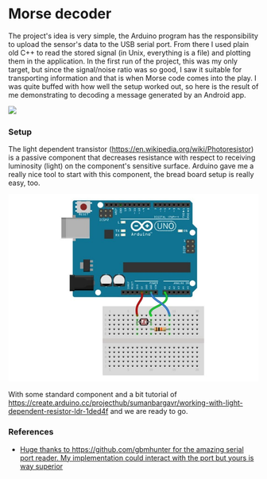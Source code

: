 # Morse decoder

The project's idea is very simple, the Arduino program has the responsibility to upload the sensor's data to the USB serial port. From there I used plain old C++ to  read the stored signal (in Unix, everything is a file) and plotting them in the application. In the first run of the project, this was my only target, but since the signal/noise ratio was so good, I saw it suitable for transporting information and that is when Morse code comes into the play. I was quite buffed with how well the setup worked out, so here is the result of me demonstrating to decoding a message generated by an Android app.
 
![](data/output.gif)

### Setup

The light dependent transistor (https://en.wikipedia.org/wiki/Photoresistor) is a passive component that decreases resistance with respect to receiving luminosity (light) on the component's sensitive surface. Arduino gave me a really nice tool to start with this component, the bread board setup is really easy, too.

![](data/setup.jpeg)

With some standard component and a bit tutorial of https://create.arduino.cc/projecthub/sumanbargavr/working-with-light-dependent-resistor-ldr-1ded4f and we are ready to go. 

### References

- [Huge thanks to https://github.com/gbmhunter for the amazing serial port reader. My implementation could interact with the port but yours is way superior](https://github.com/gbmhunter/CppLinuxSerial)
